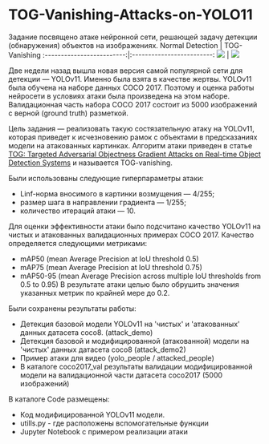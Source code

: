 # TOG-Vanishing-Attacks-on-YOLO11
Задание посвящено атаке нейронной сети, решающей задачу детекции (обнаружения) объектов на изображениях.
  Normal Detection  |  TOG-Vanishing
:-------------------------:|:-------------------------:
![](https://github.com/Cuperboy/TOG-Vanishing-Attacks-on-YOLO11/blob/main/outputs/yolo_people.gif)  |  ![](https://github.com/Cuperboy/TOG-Vanishing-Attacks-on-YOLO11/blob/main/outputs/attacked_people.gif)



Две недели назад вышла новая версия самой популярной сети для детекции — YOLOv11. Именно была взята в качестве жертвы.
YOLOv11 была обучена на наборе данных COCO 2017. Поэтому и оценка работы нейросети в условиях атаки была произведена на этом наборе. Валидационная часть набора COCO 2017 состоит из 5000 изображений с верной (ground truth) разметкой.

Цель задания — реализовать такую состязательную атаку на YOLOv11, которая приведет к исчезновению рамок с объектами в предсказаниях модели на атакованных картинках.
Алгоритм атаки приведен в статье [TOG: Targeted Adversarial Objectness Gradient Attacks on Real-time Object Detection Systems](https://arxiv.org/abs/2004.04320) и называется TOG-vanishing. 

Были использованы следующие гиперпараметры атаки:
- Linf-норма вносимого в картинки возмущения — 4/255;
- размер шага в направлении градиента — 1/255;
- количество итераций атаки — 10.

Для оценки эффективности атаки было подсчитано качество YOLOv11 на чистых и атакованных валидационных примерах COCO 2017. Качество определяется следующими метриками:
- mAP50 (mean Average Precision at IoU threshold 0.5)
- mAP75 (mean Average Precision at IoU threshold 0.75)
- mAP50-95 (mean Average Precision across multiple IoU thresholds from 0.5 to 0.95)
В результате атаки целью было обрушить значения указанных метрик по крайней мере до 0.2.

Были сохранены результаты работы:
- Детекция базовой модели YOLOv11 на 'чистых' и 'атакованных' данных датасета coco8. (attack_demo)
- Детекция базовой и модифицированной (атакованной) модели на 'чистых' данных датасета coco8 (attack_demo2)
- Пример атаки для видео (yolo_people / attacked_people)
- В каталоге coco2017_val результаты валидации модифицированной модели на валидационной части датасета coco2017 (5000 изображений)

В каталоге Code размещены:
- Код модифицированной YOLOv11 модели.
- utills.py - где расположены вспомогательные функции
- Jupyter Notebook с примером реализации атаки
